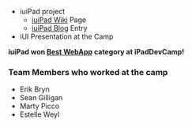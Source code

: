   * iuiPad project
    * [iuiPad Wiki](iuiPad.md) Page
    * [iuiPad Blog](http://code.msgilligan.com/2010/04/iui-and-mobile-html5-at-ipaddevcamp.html) Entry
  * iUI Presentation at the Camp

**iuiPad won [Best WebApp](http://www.iphonedevcamp.org/2010/04/18/quick-list-of-hackathon-winners/) category at iPadDevCamp!**

### Team Members who worked at the camp ###
  * Erik Bryn
  * Sean Gilligan
  * Marty Picco
  * Estelle Weyl